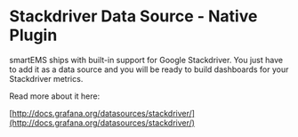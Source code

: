 # Stackdriver Data Source - Native Plugin

smartEMS ships with built-in support for Google Stackdriver. You just have to add it as a data source and you will be ready to build dashboards for your Stackdriver metrics.

Read more about it here:

[http://docs.grafana.org/datasources/stackdriver/](http://docs.grafana.org/datasources/stackdriver/)
